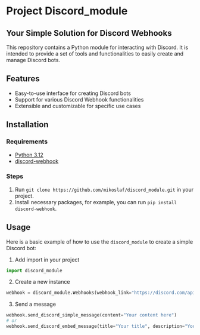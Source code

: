 # Project Discord_module

## Your Simple Solution for Discord Webhooks

This repository contains a Python module for interacting with Discord. It is intended to provide a set of tools and functionalities to easily create and manage Discord bots.

## Features

- Easy-to-use interface for creating Discord bots
- Support for various Discord Webhook functionalities
- Extensible and customizable for specific use cases

## Installation

### Requirements

- [Python 3.12](https://www.python.org/)
- [discord-webhook](https://pypi.org/project/discord-webhook/)

### Steps

1. Run `git clone https://github.com/mikoslaf/discord_module.git` in your project.
2. Install necessary packages, for example, you can run `pip install discord-webhook`.

## Usage

Here is a basic example of how to use the `discord_module` to create a simple Discord bot:

1. Add import in your project
```python
import discord_module
```

2. Create a new instance
```python
webhook = discord_module.Webhooks(webhook_link="https://discord.com/api/webhooks/LINK", user_allowed_mentions=["user"])
```

3. Send a message
```python
webhook.send_discord_simple_message(content="Your content here")
# or 
webhook.send_discord_embed_message(title="Your title", description="Your description", color="03b2f8")
```
